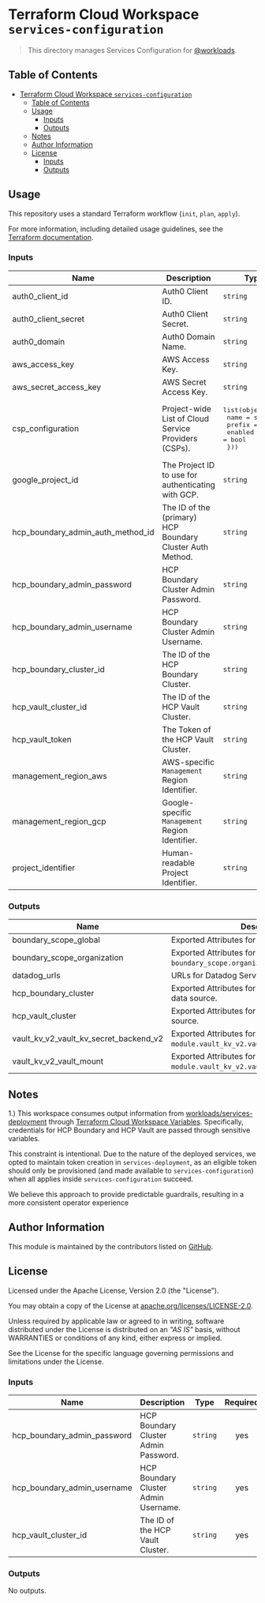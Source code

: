 # Terraform Cloud Workspace `services-configuration`

> This directory manages Services Configuration for [@workloads](https://github.com/workloads).

## Table of Contents

<!-- TOC -->
* [Terraform Cloud Workspace `services-configuration`](#terraform-cloud-workspace-services-configuration)
  * [Table of Contents](#table-of-contents)
  * [Usage](#usage)
    * [Inputs](#inputs)
    * [Outputs](#outputs)
  * [Notes](#notes)
  * [Author Information](#author-information)
  * [License](#license)
    * [Inputs](#inputs-1)
    * [Outputs](#outputs-1)
<!-- TOC -->

## Usage

This repository uses a standard Terraform workflow (`init`, `plan`, `apply`).

For more information, including detailed usage guidelines, see the [Terraform documentation](https://developer.hashicorp.com/terraform/cli/commands).

<!-- BEGIN_TF_DOCS -->
### Inputs

| Name | Description | Type | Required |
|------|-------------|------|:--------:|
| auth0_client_id | Auth0 Client ID. | `string` | yes |
| auth0_client_secret | Auth0 Client Secret. | `string` | yes |
| auth0_domain | Auth0 Domain Name. | `string` | yes |
| aws_access_key | AWS Access Key. | `string` | yes |
| aws_secret_access_key | AWS Secret Access Key. | `string` | yes |
| csp_configuration | Project-wide List of Cloud Service Providers (CSPs). | <pre>list(object({<br>    name    = string<br>    prefix  = string<br>    enabled = bool<br>  }))</pre> | yes |
| google_project_id | The Project ID to use for authenticating with GCP. | `string` | yes |
| hcp_boundary_admin_auth_method_id | The ID of the (primary) HCP Boundary Cluster Auth Method. | `string` | yes |
| hcp_boundary_admin_password | HCP Boundary Cluster Admin Password. | `string` | yes |
| hcp_boundary_admin_username | HCP Boundary Cluster Admin Username. | `string` | yes |
| hcp_boundary_cluster_id | The ID of the HCP Boundary Cluster. | `string` | yes |
| hcp_vault_cluster_id | The ID of the HCP Vault Cluster. | `string` | yes |
| hcp_vault_token | The Token of the HCP Vault Cluster. | `string` | yes |
| management_region_aws | AWS-specific `Management` Region Identifier. | `string` | yes |
| management_region_gcp | Google-specific `Management` Region Identifier. | `string` | yes |
| project_identifier | Human-readable Project Identifier. | `string` | yes |

### Outputs

| Name | Description |
|------|-------------|
| boundary_scope_global | Exported Attributes for `boundary_scope.global`. |
| boundary_scope_organization | Exported Attributes for `boundary_scope.organization`. |
| datadog_urls | URLs for Datadog Services. |
| hcp_boundary_cluster | Exported Attributes for `hcp_boundary_cluster` data source. |
| hcp_vault_cluster | Exported Attributes for `hcp_vault_cluster` data source. |
| vault_kv_v2_vault_kv_secret_backend_v2 | Exported Attributes for `module.vault_kv_v2.vault_kv_secret_backend_v2`. |
| vault_kv_v2_vault_mount | Exported Attributes for `module.vault_kv_v2.vault_mount`. |
<!-- END_TF_DOCS -->

## Notes

1.) This workspace consumes output information from [workloads/services-deployment](https://github.com/workloads/services-deployment) through [Terraform Cloud Workspace Variables](https://developer.hashicorp.com/terraform/cloud-docs/workspaces/variables).
Specifically, credentials for HCP Boundary and HCP Vault are passed through sensitive variables.

This constraint is intentional. Due to the nature of the deployed services, we opted to maintain token creation in `services-deployment`, as an eligible token should only be provisioned (and made available to `services-configuration`) when all applies inside `services-configuration` succeed.

We believe this approach to provide predictable guardrails, resulting in a more consistent operator experience

## Author Information

This module is maintained by the contributors listed on [GitHub](https://github.com/workloads/services-configuration/graphs/contributors).

## License

Licensed under the Apache License, Version 2.0 (the "License").

You may obtain a copy of the License at [apache.org/licenses/LICENSE-2.0](http://www.apache.org/licenses/LICENSE-2.0).

Unless required by applicable law or agreed to in writing, software distributed under the License is distributed on an _"AS IS"_ basis, without WARRANTIES or conditions of any kind, either express or implied.

See the License for the specific language governing permissions and limitations under the License.

<!-- BEGIN_TF_DOCS -->
### Inputs

| Name | Description | Type | Required |
|------|-------------|------|:--------:|
| hcp_boundary_admin_password | HCP Boundary Cluster Admin Password. | `string` | yes |
| hcp_boundary_admin_username | HCP Boundary Cluster Admin Username. | `string` | yes |
| hcp_vault_cluster_id | The ID of the HCP Vault Cluster. | `string` | yes |

### Outputs

No outputs.
<!-- END_TF_DOCS -->
